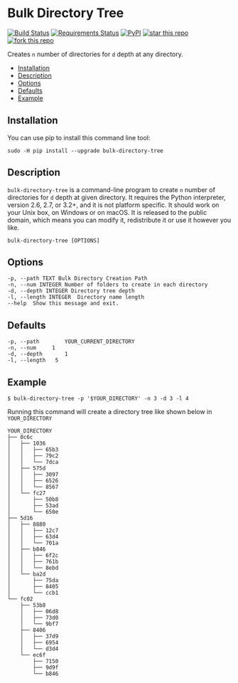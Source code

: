 
# Bulk Directory Tree  
[![Build Status](https://travis-ci.org/saumiko/bulk-directory-tree.svg?branch=master)](https://travis-ci.org/saumiko/bulk-directory-tree)
[![Requirements Status](https://requires.io/github/saumiko/bulk-directory-tree/requirements.svg?branch=master)](https://requires.io/github/saumiko/bulk-directory-tree/requirements/?branch=master)
[![PyPI](https://img.shields.io/pypi/v/bulk-directory-tree.svg)](https://pypi.org/project/bulk-directory-tree)
[![star this repo](https://img.shields.io/github/stars/saumiko/bulk-directory-tree)](https://github.com/saumiko/bulk-directory-tree) 
[![fork this repo](https://img.shields.io/github/forks/saumiko/bulk-directory-tree)](https://github.com/saumiko/bulk-directory-tree/fork)  
  
Creates `n` number of directories for `d` depth at any directory.  
  
- [Installation](#installation)  
- [Description](#description)  
- [Options](#options)  
- [Defaults](#defaults)  
- [Example](#example)  
  
## Installation  
You can use pip to install this command line tool:  
  
```sudo -H pip install --upgrade bulk-directory-tree```  
  
## Description  
`bulk-directory-tree` is a command-line program to create `n` number of directories for `d` depth at given directory. It requires the Python interpreter, version 2.6, 2.7, or 3.2+, and it is not platform specific. It should work on your Unix box, on Windows or on macOS. It is released to the public domain, which means you can modify it, redistribute it or use it however you like.  
  
```  
bulk-directory-tree [OPTIONS]  
```  
## Options  
```  
-p, --path TEXT Bulk Directory Creation Path  
-n, --num INTEGER Number of folders to create in each directory  
-d, --depth INTEGER Directory tree depth  
-l, --length INTEGER  Directory name length  
--help  Show this message and exit.  
```  
  
## Defaults  
```  
-p, --path        YOUR_CURRENT_DIRECTORY  
-n, --num     1  
-d, --depth       1  
-l, --length   5  
```  
  
## Example  
`$ bulk-directory-tree -p '$YOUR_DIRECTORY' -n 3 -d 3 -l 4`  
  
Running this command will create a directory tree like shown below in `YOUR_DIRECTORY`  
  
```  
YOUR_DIRECTORY
├── 0c6c
│   ├── 1036
│   │   ├── 65b3
│   │   ├── 79c2
│   │   └── 7dca
│   ├── 575d
│   │   ├── 3097
│   │   ├── 6526
│   │   └── 8567
│   └── fc27
│       ├── 50b8
│       ├── 53ad
│       └── 650e
├── 5d16
│   ├── 8880
│   │   ├── 12c7
│   │   ├── 63d4
│   │   └── 701a
│   ├── b846
│   │   ├── 6f2c
│   │   ├── 761b
│   │   └── 8ebd
│   └── ba2d
│       ├── 75da
│       ├── 8405
│       └── ccb1
└── fc02
    ├── 53b8
    │   ├── 06d8
    │   ├── 73d0
    │   └── 9bf7
    ├── 8406
    │   ├── 37d9
    │   ├── 6954
    │   └── d3d4
    └── ec6f
        ├── 7150
        ├── 9d9f
        └── b846
```